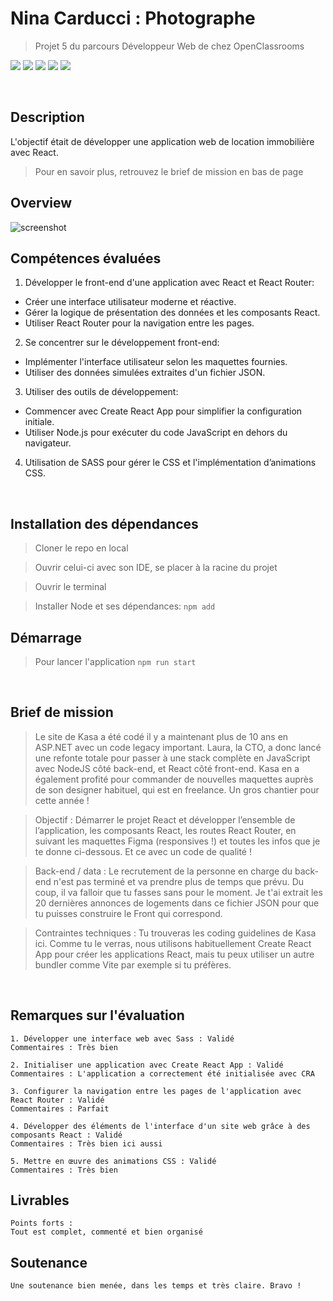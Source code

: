# Nina Carducci : Photographe
> Projet 5 du parcours Développeur Web de chez OpenClassrooms

![](https://img.shields.io/badge/React-20232A?style=for-the-badge&logo=react&logoColor=61DAFB)
![](https://img.shields.io/badge/JavaScript-F7DF1E?style=for-the-badge&logo=javascript&logoColor=black)
![](https://img.shields.io/badge/CSS3-1572B6?style=for-the-badge&logo=css3&logoColor=white)
![](https://img.shields.io/badge/Sass-CC6699?style=for-the-badge&logo=sass&logoColor=white)
![](https://img.shields.io/badge/HTML5-E34F26?style=for-the-badge&logo=html5&logoColor=white)

&nbsp;

## Description

L'objectif était de développer une application web de location immobilière avec React.
> Pour en savoir plus, retrouvez le brief de mission en bas de page

## Overview

![screenshot](https://github.com/Mogavartn/portfolio-mo/blob/e06b77f13eeeba0076b1b108bf165e4f93def032/src/images/projects-kasa.jpg)

## Compétences évaluées

1. Développer le front-end d'une application avec React et React Router:
 - Créer une interface utilisateur moderne et réactive.
 - Gérer la logique de présentation des données et les composants React.
 - Utiliser React Router pour la navigation entre les pages.

2. Se concentrer sur le développement front-end:
 - Implémenter l'interface utilisateur selon les maquettes fournies.
 - Utiliser des données simulées extraites d'un fichier JSON.

3. Utiliser des outils de développement:
 - Commencer avec Create React App pour simplifier la configuration initiale.
 - Utiliser Node.js pour exécuter du code JavaScript en dehors du navigateur.

4. Utilisation de SASS pour gérer le CSS et l'implémentation d’animations CSS.

&nbsp;
## Installation des dépendances

> Cloner le repo en local

> Ouvrir celui-ci avec son IDE, se placer à la racine du projet

> Ouvrir le terminal

> Installer Node et ses dépendances: ``npm add``


## Démarrage

> Pour lancer l'application ``npm run start``

&nbsp;
## Brief de mission

> Le site de Kasa a été codé il y a maintenant plus de 10 ans en ASP.NET avec un code legacy important. Laura, la CTO, a donc lancé une refonte totale pour passer à une stack complète en JavaScript avec NodeJS côté back-end, et React côté front-end. Kasa en a également profité pour commander de nouvelles maquettes auprès de son designer habituel, qui est en freelance. Un gros chantier pour cette année !

> Objectif : Démarrer le projet React et développer l’ensemble de l’application, les composants React, les routes React Router, en suivant les maquettes Figma (responsives !) et toutes les infos que je te donne ci-dessous. Et ce avec un code de qualité ! 

> Back-end / data : Le recrutement de la personne en charge du back-end n'est pas terminé et va prendre plus de temps que prévu. Du coup, il va falloir que tu fasses sans pour le moment. Je t'ai extrait les 20 dernières annonces de logements dans ce fichier JSON pour que tu puisses construire le Front qui correspond.

> Contraintes techniques : Tu trouveras les coding guidelines de Kasa ici. Comme tu le verras, nous utilisons habituellement Create React App pour créer les applications React, mais tu peux utiliser un autre bundler comme Vite par exemple si tu préfères.

&nbsp;

## Remarques sur l'évaluation
    1. Développer une interface web avec Sass : Validé
    Commentaires : Très bien

    2. Initialiser une application avec Create React App : Validé
    Commentaires : L'application a correctement été initialisée avec CRA

    3. Configurer la navigation entre les pages de l'application avec React Router : Validé
    Commentaires : Parfait

    4. Développer des éléments de l'interface d'un site web grâce à des composants React : Validé
    Commentaires : Très bien ici aussi

    5. Mettre en œuvre des animations CSS : Validé
    Commentaires : Très bien

## Livrables

    Points forts :
    Tout est complet, commenté et bien organisé

## Soutenance

    Une soutenance bien menée, dans les temps et très claire. Bravo !
